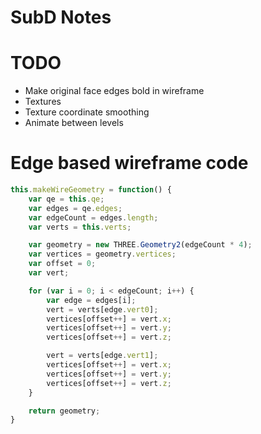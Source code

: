 SubD Notes
==========

# TODO

- Make original face edges bold in wireframe
- Textures
- Texture coordinate smoothing
- Animate between levels

# Edge based wireframe code

```javascript
this.makeWireGeometry = function() {
    var qe = this.qe;
    var edges = qe.edges;
    var edgeCount = edges.length;
    var verts = this.verts;

    var geometry = new THREE.Geometry2(edgeCount * 4);
    var vertices = geometry.vertices;
    var offset = 0;
    var vert;

    for (var i = 0; i < edgeCount; i++) {
        var edge = edges[i];
        vert = verts[edge.vert0];
        vertices[offset++] = vert.x;
        vertices[offset++] = vert.y;
        vertices[offset++] = vert.z;

        vert = verts[edge.vert1];
        vertices[offset++] = vert.x;
        vertices[offset++] = vert.y;
        vertices[offset++] = vert.z;
    }

    return geometry;
}
```

